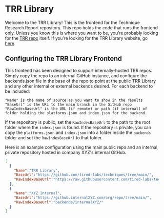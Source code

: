 # TRR Library

Welcome to the TRR Library! This is the frontend for the Technique Research
Report repository. This repo holds the code that runs the frontend only.  Unless
you know this is where you want to be, you're probably looking for the [TRR
repo] itself. If you're looking for the TRR Library website, go [here].

## Configuring the TRR Library Frontend

This frontend has been designed to support internally-hosted TRR repos. Simply copy the repo to an internal GitHub instance, and configure the backends.json file in the base of the repo to point at the public TRR Library and any other internal or external backends desired. For each backend to be included:

```text
"Name" is the name of source as you want to show in the results
"BaseUrl" is the URL to the main branch in the GitHub repo
"RawIndexBaseUrl" is the URL (if remote) or path (if internal) of folder holding the platforms.json and index.json for the backend.
```

If the repository is public, set the `RawIndexBaseUrl` to the path to the root
folder where the `index.json` is found.  If the repository is private, you can
copy the `platforms.json` and `index.json` into a folder inside the `backends`
folder and set the `RawIndexBaseUrl` to that folder. 

Here is an example configuration using the main public repo and an internal,
private repository hosted in company XYZ's internal GitHub.

```json
[
  {
    "Name":"TRR Library",
    "BaseUrl":"https://github.com/tired-labs/techniques/tree/main/",
    "RawIndexBaseUrl":"https://raw.githubusercontent.com/tired-labs/techniques/main/"
  },
  {
    "Name":"XYZ Internal",
    "BaseUrl":"https://github.internalXYZ.com/org/repo/tree/main/",
    "RawIndexBaseUrl":"backends/internalXYZ/"
  }
]
```

[TRR Repo]: https://github.com/tired-labs/techniques
[here]: https://library.threat-research.org
